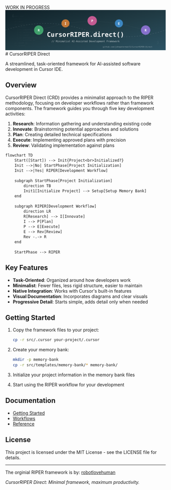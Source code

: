 WORK IN PROGRESS 
![CursorRIPER Direct](./res/github-header.svg)# CursorRIPER Direct

A streamlined, task-oriented framework for AI-assisted software development in Cursor IDE.

## Overview

CursorRIPER Direct (CRD) provides a minimalist approach to the RIPER methodology, focusing on developer workflows rather than framework components. The framework guides you through five key development activities:

1. **Research**: Information gathering and understanding existing code
2. **Innovate**: Brainstorming potential approaches and solutions
3. **Plan**: Creating detailed technical specifications
4. **Execute**: Implementing approved plans with precision
5. **Review**: Validating implementation against plans

```mermaid
flowchart TD
    Start([Start]) --> Init{Project<br>Initialized?}
    Init -->|No| StartPhase[Project Initialization]
    Init -->|Yes| RIPER[Development Workflow]
    
    subgraph StartPhase[Project Initialization]
        direction TB
        Init1[Initialize Project] --> Setup[Setup Memory Bank]
    end
    
    subgraph RIPER[Development Workflow]
        direction LR
        R[Research] --> I[Innovate]
        I --> P[Plan]
        P --> E[Execute]
        E --> Rev[Review]
        Rev -.-> R
    end
    
    StartPhase --> RIPER
```

## Key Features

- **Task-Oriented**: Organized around how developers work
- **Minimalist**: Fewer files, less rigid structure, easier to maintain
- **Native Integration**: Works with Cursor's built-in features
- **Visual Documentation**: Incorporates diagrams and clear visuals
- **Progressive Detail**: Starts simple, adds detail only when needed

## Getting Started

1. Copy the framework files to your project:
   ```bash
   cp -r src/.cursor your-project/.cursor
   ```

2. Create your memory bank:
   ```bash
   mkdir -p memory-bank
   cp -r src/templates/memory-bank/* memory-bank/
   ```

3. Initialize your project information in the memory bank files

4. Start using the RIPER workflow for your development

## Documentation

- [Getting Started](docs/getting-started.md)
- [Workflows](docs/workflows.md)
- [Reference](docs/reference.md)

## License

This project is licensed under the MIT License - see the LICENSE file for details.

---
The orginial RIPER framework is by: [robotlovehuman](https://github.com/robotlovehuman)


*CursorRIPER Direct: Minimal framework, maximum productivity.*
